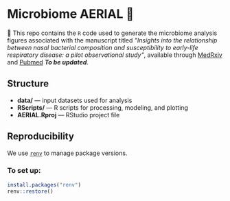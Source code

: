 # Microbiome AERIAL 🧬 

📌 This repo contains the `R` code used to generate the microbiome analysis figures associated with the manuscript titled  *"Insights into the relationship between nasal bacterial composition and susceptibility to early-life respiratory disease: a pilot observational study"*, available through [MedRxiv](https://www.medrxiv.org/) and [Pubmed](https://pubmed.ncbi.nlm.nih.gov/) **_To be updated_**.


## Structure
- **data/** — input datasets used for analysis  
- **RScripts/** — R scripts for processing, modeling, and plotting  
- **AERIAL.Rproj** — RStudio project file  

## Reproducibility
We use [`renv`](https://rstudio.github.io/renv/) to manage package versions.

### To set up:
```r
install.packages("renv")
renv::restore()
